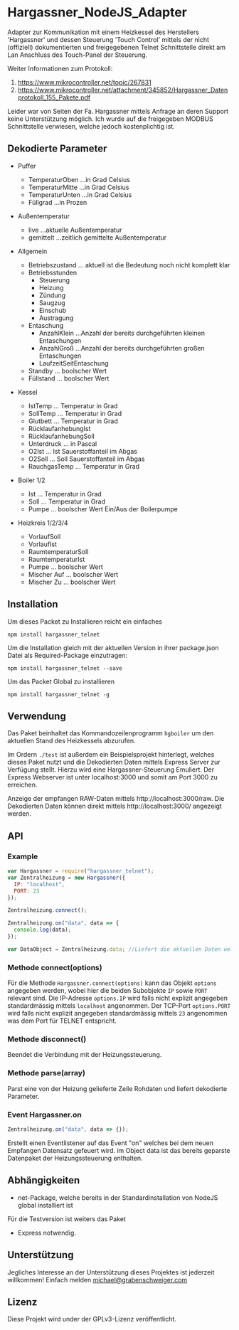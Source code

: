 # Hargassner_NodeJS_Adapter

Adapter zur Kommunikation mit einem Heizkessel des Herstellers 'Hargassner' und dessen Steuerung 'Touch Control' mittels der nicht (offiziell) dokumentierten und freigegebenen Telnet Schnittstelle direkt am Lan Anschluss des Touch-Panel der Steuerung.

Weiter Informationen zum Protokoll:

1. https://www.mikrocontroller.net/topic/267831
2. https://www.mikrocontroller.net/attachment/345852/Hargassner_Datenprotokoll_155_Pakete.pdf

Leider war von Seiten der Fa. Hargassner mittels Anfrage an deren Support keine Unterstützung möglich.
Ich wurde auf die freigegeben MODBUS Schnittstelle verwiesen, welche jedoch kostenplichtig ist.

## Dekodierte Parameter

- Puffer

  - TemperaturOben ...in Grad Celsius
  - TemperaturMitte ...in Grad Celsius
  - TemperaturUnten ...in Grad Celsius
  - Füllgrad ...in Prozen

- Außentemperatur

  - live ...aktuelle Außentemperatur
  - gemittelt ...zeitlich gemittelte Außentemperatur

- Allgemein
  - Betriebszustand ... aktuell ist die Bedeutung noch nicht komplett klar
  - Betriebsstunden
    - Steuerung
    - Heizung
    - Zündung
    - Saugzug
    - Einschub
    - Austragung
  - Entaschung
    - AnzahlKlein ...Anzahl der bereits durchgeführten kleinen Entaschungen
    - AnzahlGroß ...Anzahl der bereits durchgeführten großen Entaschungen
    - LaufzeitSeitEntaschung
  - Standby ... boolscher Wert
  - Füllstand ... boolscher Wert
- Kessel

  - IstTemp ... Temperatur in Grad
  - SollTemp ... Temperatur in Grad
  - Glutbett ... Temperatur in Grad
  - RücklaufanhebungIst
  - RücklaufanhebungSoll
  - Unterdruck ... in Pascal
  - O2Ist ... Ist Sauerstoffanteil im Abgas
  - O2Soll ... Soll Sauerstoffanteil im Abgas
  - RauchgasTemp ... Temperatur in Grad

- Boiler 1/2

  - Ist ... Temperatur in Grad
  - Soll ... Temperatur in Grad
  - Pumpe ... boolscher Wert Ein/Aus der Boilerpumpe

- Heizkreis 1/2/3/4
  - VorlaufSoll
  - VorlaufIst
  - RaumtemperaturSoll
  - RaumtemperaturIst
  - Pumpe ... boolscher Wert
  - Mischer Auf ... boolscher Wert
  - Mischer Zu ... boolscher Wert

## Installation

Um dieses Packet zu Installieren reicht ein einfaches

```
npm install hargassner_telnet
```

Um die Installation gleich mit der aktuellen Version in ihrer package.json Datei als Required-Package einzutragen:

```
npm install hargassner_telnet --save
```

Um das Packet Global zu installieren

```
npm install hargassner_telnet -g
```

## Verwendung

Das Paket beinhaltet das Kommandozeilenprogramm `hgboiler` um den aktuellen Stand des Heizkessels abzurufen.

Im Ordern `./test` ist außerdem ein Beispielsprojekt hinterlegt, welches dieses Paket nutzt und die Dekodierten Daten mittels Express Server zur Verfügung stellt.
Hierzu wird eine Hargassner-Steuerung Emuliert.
Der Express Webserver ist unter localhost:3000 und somit am Port 3000 zu erreichen.

Anzeige der empfangen RAW-Daten mittels http://localhost:3000/raw.
Die Dekodierten Daten können direkt mittels http://localhost:3000/ angezeigt werden.

## API

### Example

```javascript
var Hargassner = require("hargassner_telnet");
var Zentralheizung = new Hargassner({
  IP: "localhost",
  PORT: 23
});

Zentralheizung.connect();

Zentralheizung.on("data", data => {
  console.log(data);
});

var DataObject = Zentralheizung.data; //Liefert die aktuellen Daten welche aus dem Datensatz extrahiert wurden.
```

### Methode connect(options)

Für die Methode `Hargassner.connect(options)` kann das Objekt `options` angegeben werden, wobei hier die beiden Subobjekte `IP` sowie `PORT` relevant sind.
Die IP-Adresse `options.IP` wird falls nicht explizit angegeben standardmässig mittels `localhost` angenommen.
Der TCP-Port `options.PORT` wird falls nicht explizit angegeben standardmässig mittels `23` angenommen was dem Port für TELNET entspricht.

### Methode disconnect()

Beendet die Verbindung mit der Heizungssteuerung.

### Methode parse(array)

Parst eine von der Heizung gelieferte Zeile Rohdaten und liefert dekodierte Parameter.

### Event Hargassner.on

```javascript
Zentralheizung.on("data", data => {});
```

Erstellt einen Eventlistener auf das Event "on" welches bei dem neuen Empfangen Datensatz gefeuert wird.
im Object data ist das bereits geparste Datenpaket der Heizungssteuerung enthalten.

## Abhängigkeiten

- net-Package, welche bereits in der Standardinstallation von NodeJS global installiert ist

Für die Testversion ist weiters das Paket

- Express
  notwendig.

## Unterstützung

Jegliches Interesse an der Unterstützung dieses Projektes ist jederzeit willkommen!
Einfach melden michael@grabenschweiger.com

## Lizenz
Diese Projekt wird under der GPLv3-Lizenz veröffentlicht.
